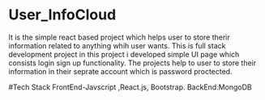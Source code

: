 # User_InfoCloud
It is the simple react based project which helps user to store therir information related to anything whih user wants.
This is full stack development project in this project i developed simple UI page which consists login sign up functionality.
The projects help to user to store their information in their seprate account which is password proctected.

#Tech Stack
FrontEnd-Javscript ,React.js, Bootstrap.
BackEnd:MongoDB

